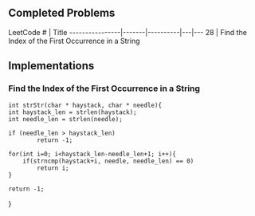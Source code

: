 ## Completed Problems

LeetCode # | Title 
----------------|-------|----------|---|---
28 | Find the Index of the First Occurrence in a String

## Implementations

### Find the Index of the First Occurrence in a String

    int strStr(char * haystack, char * needle){
    int haystack_len = strlen(haystack);
    int needle_len = strlen(needle);

    if (needle_len > haystack_len)
            return -1;

    for(int i=0; i<haystack_len-needle_len+1; i++){
        if(strncmp(haystack+i, needle, needle_len) == 0)
            return i;
    }

    return -1;
}
